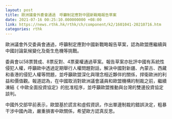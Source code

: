 ```yaml
---
layout: post
title: 歐洲議會外委會通過　呼籲制定應對中國新戰略報告草案
date: 2021-07-16 00:25:10.000000000 +08:00
link: https://news.rthk.hk/rthk/ch/component/k2/1601041-20210716.htm
categories: rthk
---
```


歐洲議會外交委員會通過，呼籲制定應對中國新戰略報告草案，認為歐盟應繼續與中國討論氣候變化及衛生危機等挑戰。

委員會以58票贊成、8票反對、4票棄權通過草案。報告草案亦批評中國有系統性侵犯人權，呼籲歐中透過定期舉行人權問題對話，解決中國對新疆、內蒙古、西藏和香港的侵犯人權等問題，並呼籲歐盟深化與理念相近夥伴的關係，捍衛歐洲的利益和價值觀。報道認為，在中國取消對歐洲議會議員和歐盟機構的制裁之前，繼續凍結《 中歐全面投資協定》的批准程序，並呼籲歐盟推動與台灣的雙邊投資協定談判。

中國外交部早前表示，歐盟基於謊言和虛假資訊，作出單邊制裁的錯誤決定，粗暴干涉中國內政，嚴重損害中歐關係，希望歐方認真反思。
